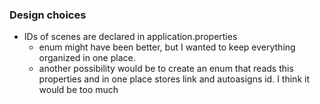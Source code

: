 
### Design choices
- IDs of scenes are declared in application.properties
  - enum might have been better, but I wanted to keep everything organized in one place. 
  - another possibility would be to create an enum that reads this properties and in one place stores link and autoasigns id. I think it would be too much